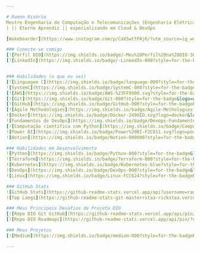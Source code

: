 ```yaml
---

# Ramon Risério
Mestre Engenharia de Computação e Telecomunicações (Engenharia Elétrica) || especialização em Gestão Estratégica de Empresas || [Professor Universitário](http://lattes.cnpq.br/3343866088422270
) || Eterno Aprendiz || especializando em Cloud & DevOps

[Wakeboarder](https://www.instagram.com/p/CaVSwttPAj6/?utm_source=ig_web_copy_link&igshid=MzRlODBiNWFlZA==), [aprendiz de kitesurf](https://www.instagram.com/reel/CvGblDqu2Cx/?utm_source=ig_web_copy_link&igshid=MzRlODBiNWFlZA==), espeleólogo, praticante de trekking e mergulhador.

### Conecte-se comigo
[![Perfil DIO](https://img.shields.io/badge/-Meu%20Perfil%20na%20DIO-30A3DC?style=for-the-badge)](https://web.dio.me/home/ramonriserio/)
[![LinkedIn](https://img.shields.io/badge/-LinkedIn-000?style=for-the-badge&logo=linkedin&logoColor=30A3DC)](https://www.linkedin.com/in/ramonriserio/)


### Habilidades (o que eu sei)
[![Linguagem C](https://img.shields.io/badge/language-000?style=for-the-badge&logo=C&logoColor=30A3DC)](https://www.linkedin.com/skill-assessments/C%20(linguagem%20de%20programa%C3%A7%C3%A3o)/report/)
![SystemC](https://img.shields.io/badge/SystemC-000?style=for-the-badge&logo=SystemC&logoColor=E94D5F)
[![AWS](https://img.shields.io/badge/AWS-%23FF9900.svg?style=for-the-badge&logo=amazon-aws&logoColor=black)](https://www.credly.com/badges/ee9e2a61-f0a7-4988-b95b-1b829c1b2728/linked_in_profile)
[![Git](https://img.shields.io/badge/Git-000?style=for-the-badge&logo=git&logoColor=E94D5F)](https://git-scm.com/doc) 
[![GitHub](https://img.shields.io/badge/GitHub-000?style=for-the-badge&logo=github&logoColor=30A3DC)](https://docs.github.com/)
[![Agile Methodologies](https://img.shields.io/badge/Agile-Methologies-000?style=for-the-badge&logo=git&logoColor=E94D5F)](https://www.credly.com/badges/36060b2c-6a3f-4e4e-9b8d-2718cc6302eb/linked_in_profile)
![Docker](https://img.shields.io/badge/Docker-2496ED.svg?logo=docker&logoColor=white)
![Fundamentos de DevOps](https://img.shields.io/badge/Devops-Fundamentos-000?style=for-the-badge&logo=devops&logoColor=E94D5F)
[![Computação científica com Python](https://img.shields.io/badge/ComputaçãoCientífica-Python-000?style=for-the-badge&logo=python&logoColor=blue)](https://www.freecodecamp.org/certification/fcc2e71608e-242e-4306-a39c-42c9ff8dec08/scientific-computing-with-python-v7)
![Power BI](https://img.shields.io/badge/Power%20BI-F2C811.svg?logo=powerbi&logoColor=black)
![Notion](https://img.shields.io/badge/Notion-000000?style=for-the-badge&logo=notion&logoColor=white)

### Habilidades em Desenvolvimento
![Python](https://img.shields.io/badge/Python-000?style=for-the-badge&logo=python)
![Terraform](https://img.shields.io/badge/Terraform-000?style=for-the-badge&logo=terraform&logoColor=E94D5F)
![Kubernetes](https://img.shields.io/badge/Kubernetes-blue?style=for-the-badge&logo=kubernetes&logoColor=white)
![DevOps](https://img.shields.io/badge/DevOps-000?style=for-the-badge&logo=devops&logoColor=E94D5F)
![Linux](https://img.shields.io/badge/Linux-FCC624?style=for-the-badge&logo=linux&logoColor=black)

### GitHub Stats
![GitHub Stats](https://github-readme-stats.vercel.app/api?username=ramonriserio&theme=transparent&bg_color=000&border_color=30A3DC&show_icons=true&icon_color=30A3DC&title_color=E94D5F&text_color=FFF)
![Top Langs](https://github-readme-stats-git-masterrstaa-rickstaa.vercel.app/api/top-langs/?username=ramonriserio&layout=compact&bg_color=000&border_color=30A3DC&title_color=E94D5F&text_color=FFF)

### Meus Principais Desafios de Projeto DIO
[![Repo DIO Git GitHub](https://github-readme-stats.vercel.app/api/pin/?username=ramonriserio&repo=dio-lab-open-source&bg_color=000&border_color=30A3DC&show_icons=true&icon_color=30A3DC&title_color=E94D5F&text_color=FFF)](https://github.com/elidianaandrade/dio-lab-open-source)
[![Repo DIO Roadmaps](https://github-readme-stats.vercel.app/api/pin/?username=digitalinnovationone&repo=roadmaps&bg_color=000&border_color=30A3DC&show_icons=true&icon_color=30A3DC&title_color=E94D5F&text_color=FFF)](https://github.com/digitalinnovationone/roadmaps)

### Meus Projetos
[![Medium](https://img.shields.io/badge/medium-000?style=for-the-badge&logo=medium&logoColor=white)](https://medium.com/@ramonriserio)

---
```

